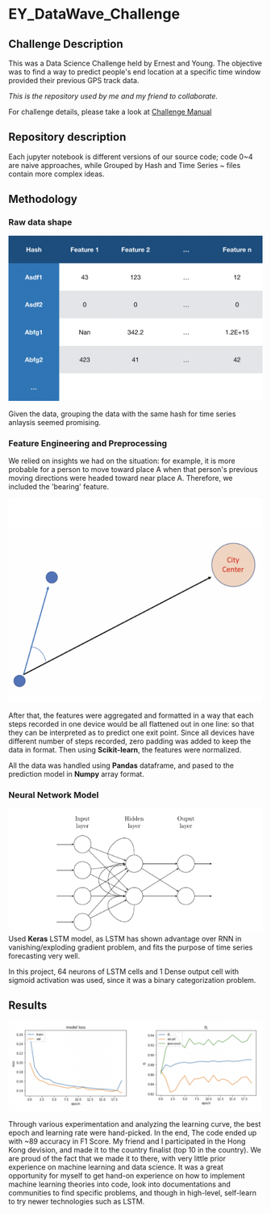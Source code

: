 # EY_DataWave_Challenge

## Challenge Description

This was a Data Science Challenge held by Ernest and Young. The objective was to find a way to predict people's end location at a specific time window provided their previous GPS track data.

*This is the repository used by me and my friend to collaborate.*

For challenge details, please take a look at [Challenge Manual](Challenege_Manual.pdf)

## Repository description

Each jupyter notebook is different versions of our source code; code 0~4 are naive approaches, while Grouped by Hash and Time Series ~ files contain more complex ideas.

## Methodology

### Raw data shape

![alt text](images/raw_data.png)

Given the data, grouping the data with the same hash for time series anlaysis seemed promising.

### Feature Engineering and Preprocessing

We relied on insights we had on the situation: 
for example, it is more probable for a person to move toward place A when that person's previous moving directions were headed toward near place A. Therefore, we included the 'bearing' feature.

![alt text](images/bearing.png)

After that, the features were aggregated and formatted in a way that each steps recorded in one device would be all flattened out in one line: so that they can be interpreted as to predict one exit point. Since all devices have different number of steps recorded, zero padding was added to keep the data in format.
Then using **Scikit-learn**, the features were normalized.

All the data was handled using **Pandas** dataframe, and pased to the prediction model in **Numpy** array format.

### Neural Network Model

![alt text](images/neural_network.png)
Used **Keras** LSTM model, as LSTM has shown advantage over RNN in vanishing/exploding gradient problem, and fits the purpose of time series forecasting very well.

In this project, 64 neurons of LSTM cells and 1 Dense output cell with sigmoid activation was used, since it was a binary categorization problem.

## Results
![alt text](images/result.png)

Through various experimentation and analyzing the learning curve, the best epoch and learning rate were hand-picked. In the end, The code ended up with ~89 accuracy in F1 Score. 
My friend and I participated in the Hong Kong devision, and made it to the country finalist (top 10 in the country). We are proud of the fact that we made it to there, with very little prior experience on machine learning and data science. It was a great opportunity for myself to get hand-on experience on how to implement machine learning theories into code, look into documentations and communities to find specific problems, and though in high-level, self-learn to try newer technologies such as LSTM.
